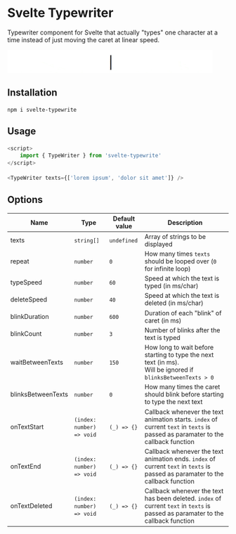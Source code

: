 # Svelte Typewriter

Typewriter component for Svelte that actually "types" one character at a time instead of just moving the caret at linear speed.

![](preview.gif)

## Installation

```shell
npm i svelte-typewrite
```

## Usage

```js
<script>
    import { TypeWriter } from 'svelte-typewrite'
</script>

<TypeWriter texts={['lorem ipsum', 'dolor sit amet']} />
```

## Options

| Name | Type | Default value | Description |
| --- | --- | --- | --- |
| texts | `string[]` | `undefined` | Array of strings to be displayed |
| repeat | `number` | `0` | How many times `texts` should be looped over (`0` for infinite loop) |
| typeSpeed | `number` | `60` | Speed at which the text is typed (in ms/char) |
| deleteSpeed | `number` | `40` | Speed at which the text is deleted (in ms/char) |
| blinkDuration | `number` | `600` | Duration of each "blink" of caret (in ms) |
| blinkCount | `number` | `3` | Number of blinks after the text is typed |
| waitBetweenTexts | `number` | `150` | How long to wait before starting to type the next text (in ms).<br> Will be ignored if `blinksBetweenTexts > 0` |
| blinksBetweenTexts | `number` | `0` | How many times the caret should blink before starting to type the next text |
| onTextStart | `(index: number) => void` | `(_) => {}` | Callback whenever the text animation starts. `index` of current `text` in `texts` is passed as paramater to the callback function |
| onTextEnd | `(index: number) => void` | `(_) => {}` | Callback whenever the text animation ends. `index` of current `text` in `texts` is passed as paramater to the callback function |
| onTextDeleted | `(index: number) => void` | `(_) => {}` | Callback whenever the text has been deleted. `index` of current `text` in `texts` is passed as paramater to the callback function |
